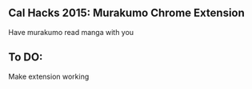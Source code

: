 ## Cal Hacks 2015: Murakumo Chrome Extension
Have murakumo read manga with you

## To DO:
Make extension working

